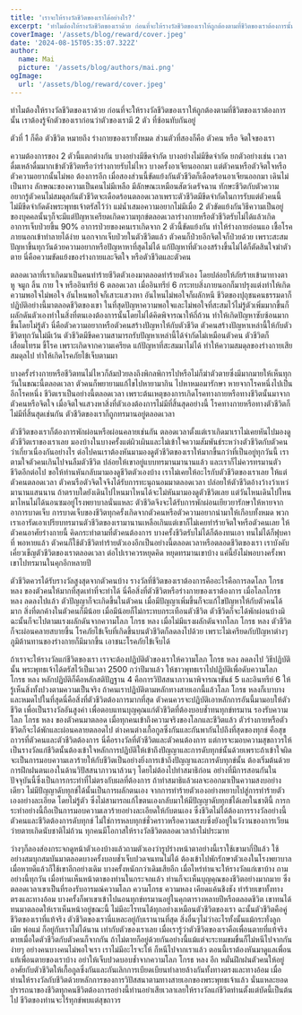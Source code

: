 ```yaml
---
title: 'เราจะให้รางวัลชีวิตของเราได้อย่างไร?'
excerpt: 'ทำไมต้องให้รางวัลชีวิตของเราด้วย ก่อนที่จะให้รางวัลชีวิตของเราให้ถูกต้องตามที่ชีวิตของเราต้องการนั้น เราต้องรู้จักตัวของเราก่อนว่าตัวของเรามี 2 ตัว ที่ซ้อนทับกันอยู่'
coverImage: '/assets/blog/reward/cover.jpeg'
date: '2024-08-15T05:35:07.322Z'
author:
  name: Mai
  picture: '/assets/blog/authors/mai.png'
ogImage:
  url: '/assets/blog/reward/cover.jpeg'
---
```


ทำไมต้องให้รางวัลชีวิตของเราด้วย ก่อนที่จะให้รางวัลชีวิตของเราให้ถูกต้องตามที่ชีวิตของเราต้องการนั้น เราต้องรู้จักตัวของเราก่อนว่าตัวของเรามี 2 ตัว ที่ซ้อนทับกันอยู่

ตัวที่ 1 ก็คือ ตัวชีวิต หมายถึง ร่างกายของเราทั้งหมด
ส่วนตัวที่สองก็คือ ตัวคน หรือ จิตใจของเรา

ความต้องการของ 2 ตัวนี้แตกต่างกัน บางอย่างมีขีดจำกัด บางอย่างไม่มีขีดจำกัด ยกตัวอย่างเช่น เวลาดื่มเหล้าดื่มมากเข้าตัวชีวิตหรือว่าร่างกายรับไม่ไหว บางครั้งอาเจียนออกมา แต่ตัวคนหรือตัวจิตใจหรือตัวความอยากนั้นไม่พอ ต้องการอีก เมื่อสองส่วนนี้ขัดแย้งกันตัวชีวิตก็เดือดร้อนอาเจียนออกมา เดินไม่เป็นทาง ลักษณะของความเป็นคนไม่มีเหลือ มีลักษณะเหมือนสัตว์เดรัจฉาน ทักษะชีวิตกับตัวความอยากรู้ตัวคนไม่สมดุลกันตัวชีวิตจะเดือดร้อนตลอดเวลาเพราะตัวชีวิตมีขีดจำกัดในการรับแต่ตัวคนนี้ไม่มีขีดจำกัดดังพระพุทธเจ้าตรัสไว้ว่า แม่น้ำเสมอความอยากไม่มีเมื่อ 2 ตัวขัดแย้งกันวิธีความเป็นอยู่ของบุคคลนั้นๆก็จะมีแต่ปัญหาเครียดเกิดความทุกข์ตลอดเวลาร่างกายหรือตัวชีวิตรับไม่ได้แล้วเกิดอาการเจ็บป่วยขึ้น 90% อาการป่วยของคนเราเกิดจาก 2 ตัวนี้ขัดแย้งกัน ทำให้ร่างกายอ่อนแอ เชื้อโรคภายนอกเข้าทำลายได้ง่าย นอกจากเจ็บป่วยในตัวชีวิตแล้ว ตัวคนก็ป่วยอีกจิตใจก็ป่วยด้วย เพราะสะสมปัญหาขึ้นทุกวันด้วยความอยากหรือปัญหาหาที่สุดไม่ได้ แก้ปัญหาที่ตัวเองสร้างขึ้นไม่ได้ก็ตัดสินใจฆ่าตัวตาย นี่คือความขัดแย้งของร่างกายและจิตใจ หรือตัวชีวิตและตัวคน

ตลอดเวลาที่เราเกิดมาเป็นคนทำร้ายชีวิตตัวเองมาตลอดทำร้ายตัวเอง โดยปล่อยให้ภัยร้ายเข้ามาทางตา หู จมูก ลิ้น กาย ใจ หรืออินทรีย์ 6 ตลอดเวลา เมื่ออินทรีย์ 6 กระทบสิ่งภายนอกก็มาปรุงแต่งทำให้เกิดความพอใจไม่พอใจ อันไหนพอใจก็เสาะแสวงหา อันไหนไม่พอใจก็ผลักหนี ชีวิตของปุถุชนคนธรรมดาก็ปฏิบัติอย่างนี้มาตลอดชีวิตของเขา ในที่สุดปัญหาความพอใจและไม่พอใจที่สะสมไว้ไม่รู้ตัวเพิ่มมากขึ้นก็ผลักดันตัวเองทำในสิ่งที่ตนเองต้องการนั้นโดยไม่ได้คิดพิจารณาให้ถี่ถ้วน ทำให้เกิดปัญหาซับซ้อนมากขึ้นโดยไม่รู้ตัว นี่คือตัวความอยากหรือตัวคนสร้างปัญหาให้กับตัวชีวิต ตัวคนสร้างปัญหาเหล่านี้ให้กับตัวชีวิตทุกวันไม่มีเว้น ตัวชีวิตมีขีดความสามารถรับปัญหาเหล่านี้ได้จำกัดไม่เหมือนตัวคน ตัวชีวิตก็เสื่อมโทรม ขี้โรค เพราะเกิดจากความเครียด แก้ปัญหาที่สะสมมาไม่ได้ ทำให้ความสมดุลของร่างกายเสียสมดุลไป ทำให้เกิดโรคภัยไข้เจ็บตามมา

บางครั้งร่างกายหรือชีวิตทนไม่ไหวก็ล้มป่วยลงถึงพิกลพิการไปหรือไม่ก็ฆ่าตัวตายซึ่งมีมากมายให้เห็นทุกวันในขณะนี้ตลอดเวลา ตัวคนก็พยายามแก้ไขไปหายามากิน ไปหาหมอมารักษา หายจากโรคหนึ่งไปเป็นอีกโรคหนึ่ง ชีวิตเราเป็นอย่างนี้ตลอดเวลา เพราะต้นเหตุของการเกิดโรคทางกายหรือทางชีวิตนั้นมาจากตัวคนหรือจิตใจ เมื่อจิตใจแสวงหาสิ่งที่ตัวเองต้องการไม่มีที่สิ้นสุดอย่างนี้ โรคทางกายหรือทางตัวชีวิตก็ไม่มีที่สิ้นสุดเช่นกัน ตัวชีวิตของเราก็ถูกทรมานอยู่ตลอดเวลา

ตัวชีวิตของเราก็ต้องการพักผ่อนหรือผ่อนคลายเช่นกัน ตลอดเวลาตั้งแต่เราเกิดมาเราไม่เคยหันไปมองดูตัวชีวิตเราของเราเลย มองบ้างในบางครั้งแต่ผิวเผินและไม่เข้าใจความสัมพันธ์ระหว่างตัวชีวิตกับตัวคน ว่าเกี่ยวเนื่องกันอย่างไร ต่อไปคนเราต้องหันมามองดูตัวชีวิตของเราให้มากขึ้นกว่าที่เป็นอยู่ทุกวันนี้ เราตามใจตัวคนเกินไปจนลืมตัวชีวิต ปล่อยให้เขาอยู่แบบทรมานมานานแล้ว และเราก็ไม่ควรทรมานตัวชีวิตอีกต่อไป ขอให้ท่านหันกลับมามองดูชีวิตตัวเองบ้าง เราไม่เคยให้อะไรกับตัวชีวิตของเราเลย ให้แต่ตัวคนตลอดเวลา ตัวคนรือตัวจิตใจจึงได้รับการทะนุถนอมมาตลอดเวลา ปล่อยให้ตัวชีวิตอ้างว้างว้าเหว่มานานแสนนาน ถ้าตราบใดยังเดินไปไหนมาไหนได้จะไม่หันมามองดูตัวชีวิตเลย แต่วันไหนเดินไปไหนมาไหนไม่ได้นอนซมอยู่โรงพยาบาลนั่นแหละ ตัวชีวิตจึงจะได้รับการพักผ่อนเยียวยารักษาให้หายจากอาการบาดเจ็บ การบาดเจ็บของชีวิตทุกครั้งเกิดจากตัวคนหรือตัวความอยากนำมาให้เกือบทั้งหมด พวกเราเอารัดเอาเปรียบทรมานตัวชีวิตของเรามานานเหลือเกินแต่เขาก็ไม่เคยทำร้ายจิตใจหรือตัวคนเลย ให้ตัวคนอาศัยร่างกายนี้ คิดกระทำตามที่ตัวคนต้องการ บางครั้งชีวิตรับไม่ได้ก็ต้องทนเอา ทนไม่ได้ก็ฟุบคาที่ พอหายแล้ว ตัวคนก็ใช้ตัวชีวิตทำร้ายตัวเองอีกเป็นอย่างนี้ตลอดเวลาหรือตลอดชีวิตของเรา เราบังคับเคี่ยวเข็ญตัวชีวิตของเราตลอดเวลา ต่อไปเราควรหยุดคิด หยุดทรมานเขาบ้าง แค่นี้ยังไม่พอบางครั้งพาเขาไปทรมานในคุกอีกหลายปี

ตัวชีวิตควรได้รับรางวัลสูงสุดจากตัวคนบ้าง รางวัลที่ชีวิตของเราต้องการคืออะไรคือการลดโลภ โกรธ หลง ของตัวคนให้มากที่สุดเท่าที่จะทำได้ นี่คือสิ่งที่ตัวชีวิตหรือร่างกายของเราต้องการ เมื่อโลภโกรธ หลง ลดลงไปแล้ว ตัวปัญญาก็จะเกิดขึ้นในตัวคน เมื่อมีปัญญาเพิ่มขึ้นก็จะแก้ไขปัญหาให้กับตัวคนได้มาก สิ่งที่ตกค้างในตัวคนก็มีน้อย เมื่อมีน้อยก็ไม่กระทบกระเทือนตัวชีวิต ตัวชีวิตก็จะได้พักผ่อนบ้างมิฉะนั้นก็จะไปตามแรงผลักดันจากความโลภ โกรธ หลง เมื่อไม่มีแรงผลักดันจากโลภ โกรธ หลง ตัวชีวิตก็จะผ่อนคลายสบายขึ้น โรคภัยไข้เจ็บที่เกิดขึ้นบนตัวชีวิตก็ลดลงไปด้วย เพราะไม่เครียดกับปัญหาต่างๆภูมิต้านทานของร่างกายก็มีมากขึ้น เอาชนะโรคภัยไข้เจ็บได้

ถ้าเราจะให้รางวัลแก่ชีวิตของเรา เราจะต้องปฏิบัติตัวของเราให้ความโลภ โกรธ หลง ลดลงไป วิธีปฏิบัตินั้น พระพุทธเจ้าได้ตรัสไว้เป็นเวลา 2500 กว่าปีมาแล้ว ให้ชาวพุทธเราไปปฏิบัติเพื่อดับความโลภ โกรธ หลง หลักปฏิบัติก็คือหลักสติปัฏฐาน 4 คือการวิปัสสนาภาวนาพิจารณาขันธ์ 5 และอินทรีย์ 6 ให้รู้เห็นสิ่งทั้งปวงตามความเป็นจริง ถ้าคนเราปฏิบัติตามหลักทางสายเอกนี้แล้วโลภ โกรธ หลงก็เบาบางและหมดไปในที่สุดนี่คือสิ่งที่ตัวชีวิตต้องการมากที่สุด ตัวคนควรจะปฏิบัติเอาหลักการอันนี้มามอบให้ตัวชีวิต เพื่อเป็นรางวัลอันสูงค่า เพื่อตอบแทนบุญคุณแก่ตัวชีวิตที่ต้องบอบช้ำทนทุกข์ทรมาน รองรับความโลภ โกรธ หลง ของตัวคนมาตลอด เมื่อทุกคนเข้าถึงความจริงของโลกและชีวิตแล้ว ตัวร่างกายหรือตัวชีวิตก็จะได้พักและผ่อนคลายตลอดไป ต่างคนต่างเกื้อกูลซึ่งกันและกันพากันไปถึงที่สุดของทุกข์ คือสุขถาวรที่ตัวคนและตัวชีวิตต้องการ นี่คือรางวัลที่ตัวชีวิตและตัวคนต้องการ แต่การจะมอบความสุขถาวรให้เป็นรางวัลแก่ชีวิตนั้นต้องเข้าใจหลักการปฏิบัติให้เข้าถึงปัญญาและการดับทุกข์นั้นด้วยเพราะถ้าเข้าใจผิดจะเป็นการมอบความเลวร้ายให้กับชีวิตเป็นอย่างยิ่งการเข้าถึงปัญญาและการดับทุกข์นั้น ต้องเริ่มต้นด้วยการฝึกฝนตนเองในด้านวิปัสสนาภาวนาล้วนๆ โดยไม่ต้องไปทำสมาธิก่อน อย่างที่มีการสอนกันในปัจจุบันนี้ซึ่งเป็นการกระทำที่ไม่ตรงกับผลที่ต้องการ ถ้าทำสมาธิแล้วผลจะออกมาเป็นความสงบอย่างเดียว ไม่มีปัญญาดับทุกข์ได้นั้นเป็นการผลักตนเอง จากการทำร้ายตัวเองอย่างหยาบไปสู่การทำร้ายตัวเองอย่างละเอียด โดยไม่รู้ตัว ซึ่งไม่สามารถแก้ไขตนเองกลับมาให้มีปัญญาดับทุกข์ได้เลยในชาตินี้ การกระทำอย่างนี้ถือเป็นการมอบความเลวร้ายอย่างละเอียดให้กับตนเอง ซึ่งชีวิตไม่ได้ต้องการรางวัลอย่างนี้ ตัวคนและชีวิตต้องการดับทุกข์ ไม่ใช่การหลบทุกข์ชั่วคราวหรือความสงบซึ่งยังอยู่ในวังวนของการเวียนว่ายตายเกิดนับชาติไม่ถ้วน ทุกคนมีโอกาสให้รางวัลชีวิตตลอดเวลาถ้าไม่ประมาท

ว่างๆก็ลองส่องกระจกดูหน้าตัวเองบ้างแล้วถามตัวเองว่ารูปร่างหน้าตาอย่างนี้เราใช้เขามากี่ปีแล้ว ใช้อย่างสมบุกสมบันมาตลอดบางครั้งบอบช้ำเจ็บปวดจนทนไม่ได้ ต้องเข้าไปพักรักษาตัวเองในโรงพยาบาล เมื่อหายดีแล้วก็ใช้เขาอีกอย่างเดิม บางครั้งหนักกว่าเดิมเสียอีก เมื่อไหร่ท่านจะให้รางวัลแก่เขาบ้าง ถามอย่างนี้ทุกวัน เมื่อท่านเห็นหน้าตาของท่านในกระจกแล้ว ท่านก็จะเห็นบุญคุณของชีวิตอย่างมากมาย ซึ่งตลอดเวลาเขาเป็นที่รองรับอารมณ์ความโลภ ความโกรธ ความหลง เคียดแค้นชิงชัง ทำร้ายเขาทั้งทางตรงและทางอ้อม บางครั้งก็พาเขาเข้าไปนอนทุกข์ทรมานอยู่ในคุกตารางหลายปีหรือตลอดชีวิต เขาทนได้ทนมาตลอดให้เราเห็นหน้าอยู่ขณะนี้ ไม่มีอะไรทนได้ทุกอย่างเหมือนตัวชีวิตของเรา ฉะนั้นตัวชีวิตคือคู่ชีวิตของเราที่แท้จริง ตัวชีวิตของเรานี่แหละอยู่กับเรานานที่สุด สิ่งอื่นๆไม่ว่าอะไรทั้งนั้นแม้กระทั่งลูก เมีย พ่อแม่ ก็อยู่กับเราไม่ได้นาน เท่ากับตัวของเราเลย เมื่อเรารู้ว่าตัวชีวิตของเราคือเพื่อนตายที่แท้จริง ตายเมื่อใดตัวชีวิตกับตัวคนก็จากกัน ถ้าไม่ตายก็อยู่ด้วยกันอย่างนี้แม้แต่จะระทมขมขื่นก็ไม่หนีไปจากกันง่ายๆ อย่างคนบางคนไม่พอใจเรา เราไม่มีอะไรจะให้ ก็หนีไปจากเราแล้ว ตอนนี้เราต้องหันมาดูแลเพื่อนแท้เพื่อนตายของเราบ้าง อย่าให้เจ็บปวดบอบช้ำจากความโลภ โกรธ หลง อีก หมั่นฝึกฝนตัวคนให้อยู่อาศัยกับตัวชีวิตให้เกื้อกูลซึ่งกันและกันเลิกการเบียดเบียนทำลายล้างกันทั้งทางตรงและทางอ้อม เมื่อท่านให้รางวัลกับชีวิตด้วยหลักการของการวิปัสสนาตามทางสายเอกของพระพุทธเจ้าแล้ว นั่นแหละยอดปรารถนาของชีวิตทุกคนชีวิตต้องการอย่างนี้ท่านอย่าเสียเวลาเลยให้รางวัลแก่ชีวิตท่านตั้งแต่บัดนี้เป็นต้นไป ชีวิตของท่านจะไร้ทุกข์พบแต่สุขถาวร
